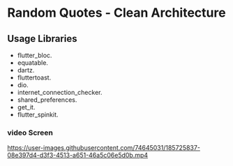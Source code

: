 # Random Quotes - Clean Architecture 

## Usage Libraries
 - flutter_bloc.
 - equatable.
 - dartz.
 - fluttertoast.
 - dio.
 - internet_connection_checker.
 - shared_preferences.
 - get_it.
 - flutter_spinkit.

### video Screen
https://user-images.githubusercontent.com/74645031/185725837-08e397d4-d3f3-4513-a651-46a5c06e5d0b.mp4
